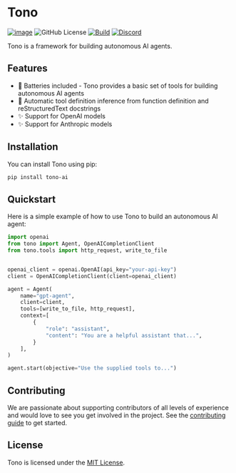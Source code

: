 # Tono

[![image](https://img.shields.io/pypi/v/tono-ai.svg)](https://pypi.python.org/pypi/tono-ai)
![GitHub License](https://img.shields.io/github/license/CilantroStudio/tono)
[![Build](https://github.com/CilantroStudio/tono/actions/workflows/build.yaml/badge.svg)](https://github.com/CilantroStudio/tono/actions/workflows/build.yaml)
[![Discord](https://img.shields.io/badge/Discord-%235865F2.svg?logo=discord&logoColor=white)](https://discord.gg/954vZeZ4)


Tono is a framework for building autonomous AI agents. 

## Features

- 🔋 Batteries included - Tono provides a basic set of tools for building autonomous AI agents
- 🚀 Automatic tool definition inference from function definition and reStructuredText docstrings
- ✨ Support for OpenAI models
- ✨ Support for Anthropic models

## Installation

You can install Tono using pip:

```bash
pip install tono-ai
```

## Quickstart

Here is a simple example of how to use Tono to build an autonomous AI agent:

```python
import openai
from tono import Agent, OpenAICompletionClient
from tono.tools import http_request, write_to_file


openai_client = openai.OpenAI(api_key="your-api-key")
client = OpenAICompletionClient(client=openai_client)

agent = Agent(
    name="gpt-agent",
    client=client,
    tools=[write_to_file, http_request],
    context=[
        {
            "role": "assistant",
            "content": "You are a helpful assistant that...",
        }
    ],
)

agent.start(objective="Use the supplied tools to...")
```


## Contributing

We are passionate about supporting contributors of all levels of experience and would love to see you get involved in the project. See the [contributing guide](/contributing.md) to get started.

## License 

Tono is licensed under the [MIT License](/LICENSE).
